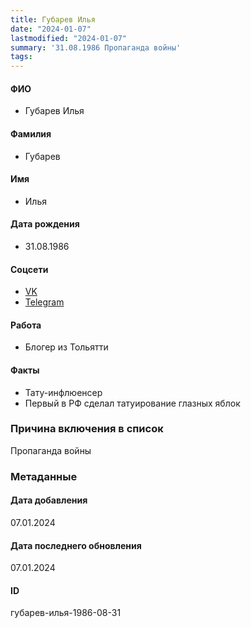 ```yaml
---
title: Губарев Илья
date: "2024-01-07"
lastmodified: "2024-01-07"
summary: '31.08.1986 Пропаганда войны'
tags: 
---
```

<!--# pp2-->
<!--## Фигурант-->
<!--### Личные данные-->
#### ФИО
- Губарев Илья
#### Фамилия
- Губарев
#### Имя
- Илья
#### Дата рождения
- 31.08.1986
#### Соцсети
- [VK](https://vk.com/bomber_795)
- [Telegram](https://t.me/bombershow)
#### Работа
- Блогер из Тольятти
#### Факты
- Тату-инфлюенсер
- Первый в РФ сделал татуирование глазных яблок
### Причина включения в список
Пропаганда войны
### Метаданные
#### Дата добавления
07.01.2024
#### Дата последнего обновления
07.01.2024
#### ID
губарев-илья-1986-08-31
<!--## END;-->
